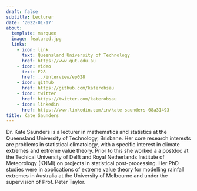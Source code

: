```yaml
---
draft: false
subtitle: Lecturer
date: '2022-01-17'
about:
  template: marquee
  image: featured.jpg
  links:
    - icon: link
      text: Queensland University of Technology
      href: https://www.qut.edu.au
    - icon: video
      text: E28
      href: ../interview/ep028
    - icon: github
      href: https://github.com/katerobsau
    - icon: twitter
      href: https://twitter.com/katerobsau
    - icon: linkedin
      href: https://www.linkedin.com/in/kate-saunders-08a31493
title: Kate Saunders
---
```


Dr. Kate Saunders is a lecturer in mathematics and statistics at the Queensland University of Technology, Brisbane. Her core research interests are problems in statistical climatology, with a specific interest in climate extremes and extreme value theory. Prior to this she worked a a postdoc at the Techical University of Delft and Royal Netherlands Institute of Meteorology (KNMI) on projects in statistical post-processing. Her PhD studies were in applications of extreme value theory for modelling rainfall extremes in Australia at the University of Melbourne and under the supervision of Prof. Peter Taylor.
